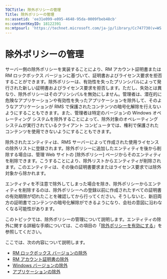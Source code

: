 ```yaml
---
TOCTitle: 除外ポリシーの管理
Title: 除外ポリシーの管理
ms:assetid: 'ee31e099-e095-4648-95da-0009fbeb48cb'
ms:contentKeyID: 18122391
ms:mtpsurl: 'https://technet.microsoft.com/ja-jp/library/Cc747730(v=WS.10)'
---
```


除外ポリシーの管理
==================

サーバー側の除外ポリシーを実装することにより、RM アカウント証明書または RM ロックボックス バージョンに基づいて、証明書およびライセンス要求を拒否することができます。除外ポリシーは、有効性を失ったプリンシパルによって発行された新しい証明書およびライセンス要求を拒否します。ただし、失効とは異なり、除外ポリシーはそのプリンシパルを無効にしません。管理者は、潜在的に危険なアプリケーションや有効性を失ったアプリケーションを除外して、そのようなアプリケーションが RMS で保護されたコンテンツの暗号化解除を行えないようにすることもできます。また、管理者は特定のバージョンの Windows オペレーティング システムを除外することによって、除外対象のオペレーティング システムが実行されているクライアント コンピュータでは、権利で保護されたコンテンツを使用できないようにすることもできます。

除外されたエンティティは、RMS サーバーによって作成された使用ライセンスの除外リストに登録されます。除外ポリシーに追加したエンティティを後から削除する場合は、管理 Web サイトの \[除外ポリシー\] ページからそのエンティティを削除できます。こうすることにより、除外リストからエンティティが削除されます。このエンティティは、その後の証明書要求またはライセンス要求では除外対象から除かれます。

エンティティを不注意で除外してしまった場合を除き、除外ポリシーからエンティティを削除するのは、除外ポリシーへの登録以前に作成されたすべての証明書の有効期限が切れたことを確認してから行ってください。そうしないと、新旧両方の証明書でコンテンツの暗号化解除ができるようになり、会社の意図に沿わなくなる可能性があります。

このトピックでは、除外ポリシーの管理について説明します。エンティティの除外に関する詳細な手順については、この項目の「[除外ポリシーを有効にする](https://technet.microsoft.com/bbb1ce50-bc11-41cf-b75b-a6756141908f)」を参照してください。

ここでは、次の内容について説明します。

-   [RM ロックボックス バージョンの除外](https://technet.microsoft.com/e287f026-aab2-43ab-93bc-48087da82f36)
-   [RM アカウント証明書の除外](https://technet.microsoft.com/cba5e901-942c-4d06-9865-e6c4648c95e6)
-   [Windows バージョンの除外](https://technet.microsoft.com/8b8a184d-ac0e-4a43-822c-d2fae2faf484)
-   [アプリケーションの除外](https://technet.microsoft.com/b68ae4b2-b9ba-44ae-90cb-c88df600ec86)

